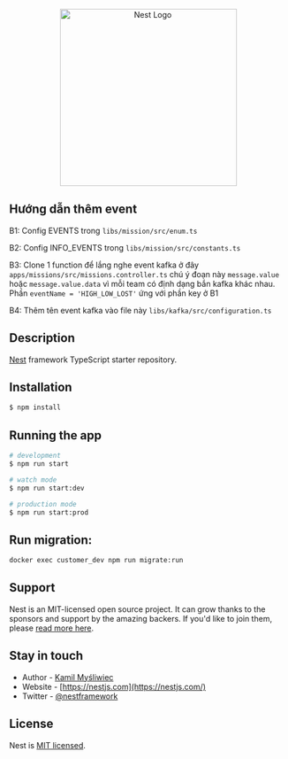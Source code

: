 <p align="center">
  <a href="http://nestjs.com/" target="blank"><img src="https://nestjs.com/img/logo_text.svg" width="320" alt="Nest Logo" /></a>
</p>

[circleci-image]: https://img.shields.io/circleci/build/github/nestjs/nest/master?token=abc123def456
[circleci-url]: https://circleci.com/gh/nestjs/nest

## Hướng dẫn thêm event
B1: Config EVENTS trong `libs/mission/src/enum.ts`

B2: Config INFO_EVENTS trong `libs/mission/src/constants.ts`

B3: Clone 1 function để lắng nghe event kafka ở đây `apps/missions/src/missions.controller.ts`  chú ý đoạn này `message.value` hoặc `message.value.data` vì mỗi team có định dạng bắn kafka khác nhau. Phần `eventName = 'HIGH_LOW_LOST'`  ứng với phần key ở B1

B4: Thêm tên event kafka vào file này `libs/kafka/src/configuration.ts`

## Description

[Nest](https://github.com/nestjs/nest) framework TypeScript starter repository.

## Installation

```bash
$ npm install
```

## Running the app

```bash
# development
$ npm run start

# watch mode
$ npm run start:dev

# production mode
$ npm run start:prod
```

## Run migration:

```sh
docker exec customer_dev npm run migrate:run
```

## Support

Nest is an MIT-licensed open source project. It can grow thanks to the sponsors and support by the amazing backers. If you'd like to join them, please [read more here](https://docs.nestjs.com/support).

## Stay in touch

- Author - [Kamil Myśliwiec](https://kamilmysliwiec.com)
- Website - [https://nestjs.com](https://nestjs.com/)
- Twitter - [@nestframework](https://twitter.com/nestframework)

## License

Nest is [MIT licensed](LICENSE).
